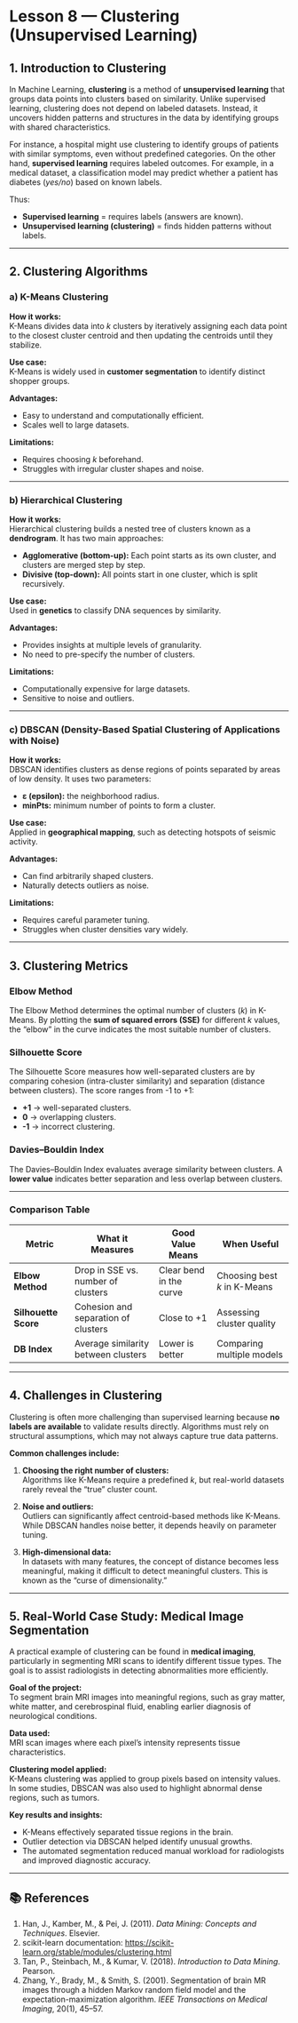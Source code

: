 # Lesson 8 — Clustering (Unsupervised Learning)


## 1. Introduction to Clustering
In Machine Learning, **clustering** is a method of **unsupervised learning** that groups data points into clusters based on similarity. Unlike supervised learning, clustering does not depend on labeled datasets. Instead, it uncovers hidden patterns and structures in the data by identifying groups with shared characteristics.  

For instance, a hospital might use clustering to identify groups of patients with similar symptoms, even without predefined categories. On the other hand, **supervised learning** requires labeled outcomes. For example, in a medical dataset, a classification model may predict whether a patient has diabetes (*yes/no*) based on known labels.  

Thus:  
- **Supervised learning** = requires labels (answers are known).  
- **Unsupervised learning (clustering)** = finds hidden patterns without labels.  

---

## 2. Clustering Algorithms

### a) K-Means Clustering
**How it works:**  
K-Means divides data into *k* clusters by iteratively assigning each data point to the closest cluster centroid and then updating the centroids until they stabilize.  

**Use case:**  
K-Means is widely used in **customer segmentation** to identify distinct shopper groups.  

**Advantages:**  
- Easy to understand and computationally efficient.  
- Scales well to large datasets.  

**Limitations:**  
- Requires choosing *k* beforehand.  
- Struggles with irregular cluster shapes and noise.  

---

### b) Hierarchical Clustering
**How it works:**  
Hierarchical clustering builds a nested tree of clusters known as a **dendrogram**. It has two main approaches:  
- **Agglomerative (bottom-up):** Each point starts as its own cluster, and clusters are merged step by step.  
- **Divisive (top-down):** All points start in one cluster, which is split recursively.  

**Use case:**  
Used in **genetics** to classify DNA sequences by similarity.  

**Advantages:**  
- Provides insights at multiple levels of granularity.  
- No need to pre-specify the number of clusters.  

**Limitations:**  
- Computationally expensive for large datasets.  
- Sensitive to noise and outliers.  

---

### c) DBSCAN (Density-Based Spatial Clustering of Applications with Noise)
**How it works:**  
DBSCAN identifies clusters as dense regions of points separated by areas of low density. It uses two parameters:  
- **ε (epsilon):** the neighborhood radius.  
- **minPts:** minimum number of points to form a cluster.  

**Use case:**  
Applied in **geographical mapping**, such as detecting hotspots of seismic activity.  

**Advantages:**  
- Can find arbitrarily shaped clusters.  
- Naturally detects outliers as noise.  

**Limitations:**  
- Requires careful parameter tuning.  
- Struggles when cluster densities vary widely.  

---

## 3. Clustering Metrics

### Elbow Method
The Elbow Method determines the optimal number of clusters (*k*) in K-Means. By plotting the **sum of squared errors (SSE)** for different *k* values, the “elbow” in the curve indicates the most suitable number of clusters.  

### Silhouette Score
The Silhouette Score measures how well-separated clusters are by comparing cohesion (intra-cluster similarity) and separation (distance between clusters). The score ranges from -1 to +1:  
- **+1** → well-separated clusters.  
- **0** → overlapping clusters.  
- **-1** → incorrect clustering.  

### Davies–Bouldin Index
The Davies–Bouldin Index evaluates average similarity between clusters. A **lower value** indicates better separation and less overlap between clusters.  

---

### Comparison Table

| Metric              | What it Measures                     | Good Value Means         | When Useful                    |
|----------------------|--------------------------------------|--------------------------|--------------------------------|
| **Elbow Method**     | Drop in SSE vs. number of clusters   | Clear bend in the curve  | Choosing best *k* in K-Means   |
| **Silhouette Score** | Cohesion and separation of clusters  | Close to +1              | Assessing cluster quality      |
| **DB Index**         | Average similarity between clusters  | Lower is better          | Comparing multiple models      |

---

## 4. Challenges in Clustering
Clustering is often more challenging than supervised learning because **no labels are available** to validate results directly. Algorithms must rely on structural assumptions, which may not always capture true data patterns.  

**Common challenges include:**  

1. **Choosing the right number of clusters:**  
   Algorithms like K-Means require a predefined *k*, but real-world datasets rarely reveal the “true” cluster count.  

2. **Noise and outliers:**  
   Outliers can significantly affect centroid-based methods like K-Means. While DBSCAN handles noise better, it depends heavily on parameter tuning.  

3. **High-dimensional data:**  
   In datasets with many features, the concept of distance becomes less meaningful, making it difficult to detect meaningful clusters. This is known as the “curse of dimensionality.”  

---

## 5. Real-World Case Study: Medical Image Segmentation
A practical example of clustering can be found in **medical imaging**, particularly in segmenting MRI scans to identify different tissue types. The goal is to assist radiologists in detecting abnormalities more efficiently.  

**Goal of the project:**  
To segment brain MRI images into meaningful regions, such as gray matter, white matter, and cerebrospinal fluid, enabling earlier diagnosis of neurological conditions.  

**Data used:**  
MRI scan images where each pixel’s intensity represents tissue characteristics.  

**Clustering model applied:**  
K-Means clustering was applied to group pixels based on intensity values. In some studies, DBSCAN was also used to highlight abnormal dense regions, such as tumors.  

**Key results and insights:**  
- K-Means effectively separated tissue regions in the brain.  
- Outlier detection via DBSCAN helped identify unusual growths.  
- The automated segmentation reduced manual workload for radiologists and improved diagnostic accuracy.  

---

## 📚 References
1. Han, J., Kamber, M., & Pei, J. (2011). *Data Mining: Concepts and Techniques*. Elsevier.  
2. scikit-learn documentation: https://scikit-learn.org/stable/modules/clustering.html  
3. Tan, P., Steinbach, M., & Kumar, V. (2018). *Introduction to Data Mining*. Pearson.  
4. Zhang, Y., Brady, M., & Smith, S. (2001). Segmentation of brain MR images through a hidden Markov random field model and the expectation-maximization algorithm. *IEEE Transactions on Medical Imaging*, 20(1), 45–57.  
